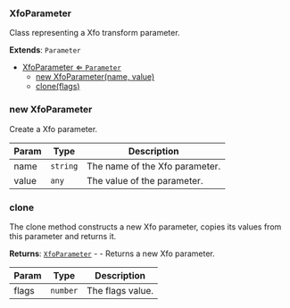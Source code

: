 <a name="XfoParameter"></a>

### XfoParameter 
Class representing a Xfo transform parameter.


**Extends**: <code>Parameter</code>  

* [XfoParameter ⇐ <code>Parameter</code>](#XfoParameter)
    * [new XfoParameter(name, value)](#new-XfoParameter)
    * [clone(flags)](#clone)

<a name="new_XfoParameter_new"></a>

### new XfoParameter
Create a Xfo parameter.


| Param | Type | Description |
| --- | --- | --- |
| name | <code>string</code> | The name of the Xfo parameter. |
| value | <code>any</code> | The value of the parameter. |

<a name="XfoParameter+clone"></a>

### clone
The clone method constructs a new Xfo parameter, copies its values
from this parameter and returns it.


**Returns**: [<code>XfoParameter</code>](#XfoParameter) - - Returns a new Xfo parameter.  

| Param | Type | Description |
| --- | --- | --- |
| flags | <code>number</code> | The flags value. |

